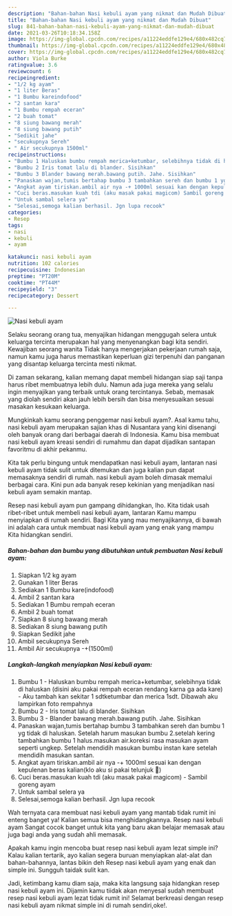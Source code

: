 ```yaml
---
description: "Bahan-bahan Nasi kebuli ayam yang nikmat dan Mudah Dibuat"
title: "Bahan-bahan Nasi kebuli ayam yang nikmat dan Mudah Dibuat"
slug: 841-bahan-bahan-nasi-kebuli-ayam-yang-nikmat-dan-mudah-dibuat
date: 2021-03-26T10:18:34.158Z
image: https://img-global.cpcdn.com/recipes/a11224eddfe129e4/680x482cq70/nasi-kebuli-ayam-foto-resep-utama.jpg
thumbnail: https://img-global.cpcdn.com/recipes/a11224eddfe129e4/680x482cq70/nasi-kebuli-ayam-foto-resep-utama.jpg
cover: https://img-global.cpcdn.com/recipes/a11224eddfe129e4/680x482cq70/nasi-kebuli-ayam-foto-resep-utama.jpg
author: Viola Burke
ratingvalue: 3.6
reviewcount: 6
recipeingredient:
- "1/2 kg ayam"
- "1 liter Beras"
- "1 Bumbu kareindofood"
- "2 santan kara"
- "1 Bumbu rempah eceran"
- "2 buah tomat"
- "8 siung bawang merah"
- "8 siung bawang putih"
- "Sedikit jahe"
- "secukupnya Sereh"
- " Air secukupnya 1500ml"
recipeinstructions:
- "Bumbu 1 Haluskan bumbu rempah merica+ketumbar, selebihnya tidak di haluskan (disini aku pakai rempah eceran rendang karna ga ada kare)  Aku tambah kan sekitar 1 sdtketumbar dan merica 1sdt. Dibawah aku lampirkan foto rempahnya"
- "Bumbu 2 Iris tomat lalu di blander. Sisihkan"
- "Bumbu 3 Blander bawang merah.bawang putih. Jahe. Sisihkan"
- "Panaskan wajan,tumis bertahap bumbu 3 tambahkan sereh dan bumbu 1 yg tidak di haluskan. Setelah harum masukan bumbu 2.setelah kering tambahkan bumbu 1 halus.masukan air.koreksi rasa masukan ayam seperti ungkep. Setelah mendidih masukan bumbu instan kare setelah mendidih masukan santan."
- "Angkat ayam tiriskan.ambil air nya -+ 1000ml sesuai kan dengan kepulenan beras kalian(klo aku si pakai telunjuk 🤭)"
- "Cuci beras.masukan kuah tdi (aku masak pakai magicom) Sambil goreng ayam"
- "Untuk sambal selera ya"
- "Selesai,semoga kalian berhasil. Jgn lupa recook"
categories:
- Resep
tags:
- nasi
- kebuli
- ayam

katakunci: nasi kebuli ayam 
nutrition: 102 calories
recipecuisine: Indonesian
preptime: "PT20M"
cooktime: "PT44M"
recipeyield: "3"
recipecategory: Dessert

---
```



![Nasi kebuli ayam](https://img-global.cpcdn.com/recipes/a11224eddfe129e4/680x482cq70/nasi-kebuli-ayam-foto-resep-utama.jpg)

Selaku seorang orang tua, menyajikan hidangan menggugah selera untuk keluarga tercinta merupakan hal yang menyenangkan bagi kita sendiri. Kewajiban seorang  wanita Tidak hanya mengerjakan pekerjaan rumah saja, namun kamu juga harus memastikan keperluan gizi terpenuhi dan panganan yang disantap keluarga tercinta mesti nikmat.

Di zaman  sekarang, kalian memang dapat membeli hidangan siap saji tanpa harus ribet membuatnya lebih dulu. Namun ada juga mereka yang selalu ingin menyajikan yang terbaik untuk orang tercintanya. Sebab, memasak yang diolah sendiri akan jauh lebih bersih dan bisa menyesuaikan sesuai masakan kesukaan keluarga. 



Mungkinkah kamu seorang penggemar nasi kebuli ayam?. Asal kamu tahu, nasi kebuli ayam merupakan sajian khas di Nusantara yang kini disenangi oleh banyak orang dari berbagai daerah di Indonesia. Kamu bisa membuat nasi kebuli ayam kreasi sendiri di rumahmu dan dapat dijadikan santapan favoritmu di akhir pekanmu.

Kita tak perlu bingung untuk mendapatkan nasi kebuli ayam, lantaran nasi kebuli ayam tidak sulit untuk ditemukan dan juga kalian pun dapat memasaknya sendiri di rumah. nasi kebuli ayam boleh dimasak memalui berbagai cara. Kini pun ada banyak resep kekinian yang menjadikan nasi kebuli ayam semakin mantap.

Resep nasi kebuli ayam pun gampang dihidangkan, lho. Kita tidak usah ribet-ribet untuk membeli nasi kebuli ayam, lantaran Kamu mampu menyiapkan di rumah sendiri. Bagi Kita yang mau menyajikannya, di bawah ini adalah cara untuk membuat nasi kebuli ayam yang enak yang mampu Kita hidangkan sendiri.

<!--inarticleads1-->

##### Bahan-bahan dan bumbu yang dibutuhkan untuk pembuatan Nasi kebuli ayam:

1. Siapkan 1/2 kg ayam
1. Gunakan 1 liter Beras
1. Sediakan 1 Bumbu kare(indofood)
1. Ambil 2 santan kara
1. Sediakan 1 Bumbu rempah eceran
1. Ambil 2 buah tomat
1. Siapkan 8 siung bawang merah
1. Sediakan 8 siung bawang putih
1. Siapkan Sedikit jahe
1. Ambil secukupnya Sereh
1. Ambil  Air secukupnya -+(1500ml)




<!--inarticleads2-->

##### Langkah-langkah menyiapkan Nasi kebuli ayam:

1. Bumbu 1 - Haluskan bumbu rempah merica+ketumbar, selebihnya tidak di haluskan (disini aku pakai rempah eceran rendang karna ga ada kare)  - Aku tambah kan sekitar 1 sdtketumbar dan merica 1sdt. Dibawah aku lampirkan foto rempahnya
1. Bumbu 2 - Iris tomat lalu di blander. Sisihkan
1. Bumbu 3 - Blander bawang merah.bawang putih. Jahe. Sisihkan
1. Panaskan wajan,tumis bertahap bumbu 3 tambahkan sereh dan bumbu 1 yg tidak di haluskan. Setelah harum masukan bumbu 2.setelah kering tambahkan bumbu 1 halus.masukan air.koreksi rasa masukan ayam seperti ungkep. Setelah mendidih masukan bumbu instan kare setelah mendidih masukan santan.
1. Angkat ayam tiriskan.ambil air nya -+ 1000ml sesuai kan dengan kepulenan beras kalian(klo aku si pakai telunjuk 🤭)
1. Cuci beras.masukan kuah tdi (aku masak pakai magicom) - Sambil goreng ayam
1. Untuk sambal selera ya
1. Selesai,semoga kalian berhasil. Jgn lupa recook




Wah ternyata cara membuat nasi kebuli ayam yang mantab tidak rumit ini enteng banget ya! Kalian semua bisa menghidangkannya. Resep nasi kebuli ayam Sangat cocok banget untuk kita yang baru akan belajar memasak atau juga bagi anda yang sudah ahli memasak.

Apakah kamu ingin mencoba buat resep nasi kebuli ayam lezat simple ini? Kalau kalian tertarik, ayo kalian segera buruan menyiapkan alat-alat dan bahan-bahannya, lantas bikin deh Resep nasi kebuli ayam yang enak dan simple ini. Sungguh taidak sulit kan. 

Jadi, ketimbang kamu diam saja, maka kita langsung saja hidangkan resep nasi kebuli ayam ini. Dijamin kamu tiidak akan menyesal sudah membuat resep nasi kebuli ayam lezat tidak rumit ini! Selamat berkreasi dengan resep nasi kebuli ayam nikmat simple ini di rumah sendiri,oke!.

